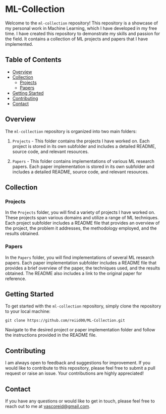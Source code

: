# ML-Collection

Welcome to the `ml-collection` repository! This repository is a showcase of my personal work in Machine Learning, which I have developed in my free time. I have created this repository to demonstrate my skills and passion for the field. It contains a collection of ML projects and papers that I have implemented.

## Table of Contents
- [Overview](#overview)
- [Collection](#collection)
  - [Projects](#projects)
  - [Papers](#papers)
- [Getting Started](#getting-started)
- [Contributing](#contributing)
- [Contact](#contact)

## Overview

The `ml-collection` repository is organized into two main folders:

1. `Projects` - This folder contains the projects I have worked on. Each project is stored in its own subfolder and includes a detailed README, source code, and relevant resources.

2. `Papers` - This folder contains implementations of various ML research papers. Each paper implementation is stored in its own subfolder and includes a detailed README, source code, and relevant resources.

## Collection

### Projects

In the `Projects` folder, you will find a variety of projects I have worked on. These projects span various domains and utilize a range of ML techniques. Each project subfolder includes a README file that provides an overview of the project, the problem it addresses, the methodology employed, and the results obtained.

### Papers

In the `Papers` folder, you will find implementations of several ML research papers. Each paper implementation subfolder includes a README file that provides a brief overview of the paper, the techniques used, and the results obtained. The README also includes a link to the original paper for reference.

## Getting Started

To get started with the `ml-collection` repository, simply clone the repository to your local machine:

```console
git clone https://github.com/reiid00/ML-Collection.git
```

Navigate to the desired project or paper implementation folder and follow the instructions provided in the README file.

## Contributing

I am always open to feedback and suggestions for improvement. If you would like to contribute to this repository, please feel free to submit a pull request or raise an issue. Your contributions are highly appreciated!

## Contact

If you have any questions or would like to get in touch, please feel free to reach out to me at [vascoreid@gmail.com](mailto:vascoreid@gmail.com).
